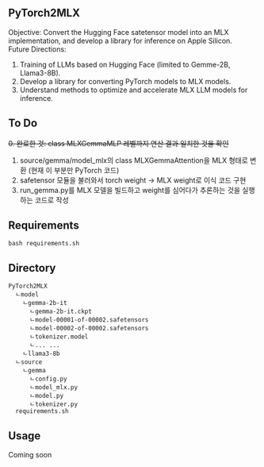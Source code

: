 ## PyTorch2MLX
Objective: Convert the Hugging Face satetensor model into an MLX implementation, and develop a library for inference on Apple Silicon.  
Future Directions:  
1. Training of LLMs based on Hugging Face (limited to Gemme-2B, Llama3-8B).  
2. Develop a library for converting PyTorch models to MLX models.  
3. Understand methods to optimize and accelerate MLX LLM models for inference.

## To Do
~~0. 완료한 것: class MLXGemmaMLP 레벨까지 연산 결과 일치한 것을 확인~~
1. source/gemma/model_mlx의 class MLXGemmaAttention을 MLX 형태로 변환 (현재 이 부분만 PyTorch 코드)
3. safetensor 모듈을 불러와서 torch weight -> MLX weight로 이식 코드 구현
4. run_gemma.py를 MLX 모델을 빌드하고 weight를 심어다가 추론하는 것을 실행하는 코드로 작성

## Requirements
```
bash requirements.sh
```
## Directory
```
PyTorch2MLX
  ㄴmodel
    ㄴgemma-2b-it
      ㄴgemma-2b-it.ckpt
      ㄴmodel-00001-of-00002.safetensors
      ㄴmodel-00002-of-00002.safetensors
      ㄴtokenizer.model
      ㄴ... ...
    ㄴllama3-8b
  ㄴsource
    ㄴgemma
      ㄴconfig.py
      ㄴmodel_mlx.py
      ㄴmodel.py
      ㄴtokenizer.py
  requirements.sh
```
## Usage  
Coming soon
